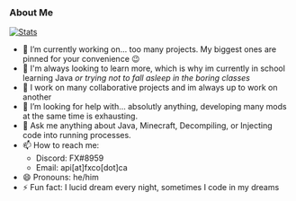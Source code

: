 ### About Me

[![Stats](https://github-readme-stats.vercel.app/api?username=fxmorin&show_icons=true&count_private=true&theme=dark)](https://github.com/fxmorin)

- 🔭 I’m currently working on... too many projects. My biggest ones are pinned for your convenience 😉  
- 🌱 I'm always looking to learn more, which is why im currently in school learning Java *or trying not to fall asleep in the boring classes*  
- 👯 I work on many collaborative projects and im always up to work on another  
- 🤔 I’m looking for help with... absolutly anything, developing many mods at the same time is exhausting.
- 💬 Ask me anything about Java, Minecraft, Decompiling, or Injecting code into running processes.
- 📫 How to reach me:
  - Discord: FX#8959
  - Email: api[at]fxco[dot]ca
- 😄 Pronouns: he/him
- ⚡ Fun fact: I lucid dream every night, sometimes I code in my dreams
